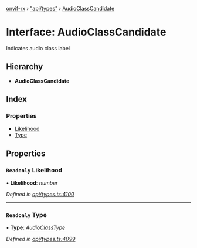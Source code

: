 [onvif-rx](../README.md) › ["api/types"](../modules/_api_types_.md) › [AudioClassCandidate](_api_types_.audioclasscandidate.md)

# Interface: AudioClassCandidate

Indicates audio class label

## Hierarchy

* **AudioClassCandidate**

## Index

### Properties

* [Likelihood](_api_types_.audioclasscandidate.md#readonly-likelihood)
* [Type](_api_types_.audioclasscandidate.md#readonly-type)

## Properties

### `Readonly` Likelihood

• **Likelihood**: *number*

*Defined in [api/types.ts:4100](https://github.com/patrickmichalina/onvif-rx/blob/3e9b152/src/api/types.ts#L4100)*

___

### `Readonly` Type

• **Type**: *[AudioClassType](../enums/_api_types_.audioclasstype.md)*

*Defined in [api/types.ts:4099](https://github.com/patrickmichalina/onvif-rx/blob/3e9b152/src/api/types.ts#L4099)*
